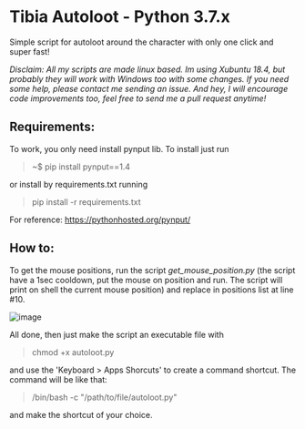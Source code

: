 # Tibia Autoloot - Python 3.7.x
Simple script for autoloot around the character with only one click and super fast! 

_Disclaim:
All my scripts are made linux based. Im using Xubuntu 18.4, but probably they will work with Windows too with some changes. If you need some help, please contact me sending an issue. And hey, I will encourage code improvements too, feel free to send me a pull request anytime!_

## Requirements:
To work, you only need install pynput lib. To install just run

> ~$ pip install pynput==1.4

or install by requirements.txt running

> pip install -r requirements.txt

For reference: https://pythonhosted.org/pynput/

## How to:
To get the mouse positions, run the script _get_mouse_position.py_ (the script have a 1sec cooldown, put the mouse on position and run. The script will print on shell the current mouse position) and replace in positions list at line #10.

![image](https://user-images.githubusercontent.com/21348986/52380561-67964980-2a55-11e9-90b0-e3406d279c67.png)

 All done, then just make the script an executable file with

> chmod +x autoloot.py 

and use the 'Keyboard > Apps Shorcuts' to create a command shortcut. The command will be like that:

> /bin/bash -c "/path/to/file/autoloot.py" 

and make the shortcut of your choice.


